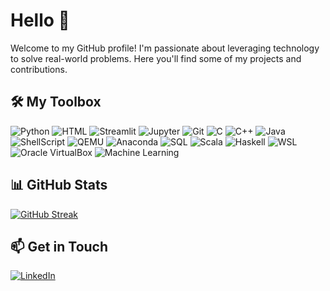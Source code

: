 # Hello 👋

Welcome to my GitHub profile! I'm passionate about leveraging technology to solve real-world problems. Here you'll find some of my projects and contributions.

## 🛠️ My Toolbox

![Python](https://img.shields.io/badge/-Python-3776AB?style=flat-square&logo=python&logoColor=white)
![HTML](https://img.shields.io/badge/-HTML-E34F26?style=flat-square&logo=html5&logoColor=white)
![Streamlit](https://img.shields.io/badge/-Streamlit-FF4B4B?style=flat-square&logo=streamlit&logoColor=white)
![Jupyter](https://img.shields.io/badge/-Jupyter-F37626?style=flat-square&logo=jupyter&logoColor=white)
![Git](https://img.shields.io/badge/-Git-F05032?style=flat-square&logo=git&logoColor=white)
![C](https://img.shields.io/badge/-C-A8B9CC?style=flat-square&logo=c&logoColor=white)
![C++](https://img.shields.io/badge/-C++-00599C?style=flat-square&logo=cplusplus&logoColor=white)
![Java](https://img.shields.io/badge/-Java-007396?style=flat-square&logo=java&logoColor=white)
![ShellScript](https://img.shields.io/badge/-ShellScript-4EAA25?style=flat-square&logo=gnu-bash&logoColor=white)
![QEMU](https://img.shields.io/badge/-QEMU-FF6600?style=flat-square&logo=qemu&logoColor=white)
![Anaconda](https://img.shields.io/badge/-Anaconda-44A833?style=flat-square&logo=anaconda&logoColor=white)
![SQL](https://img.shields.io/badge/-SQL-4479A1?style=flat-square&logo=postgresql&logoColor=white)
![Scala](https://img.shields.io/badge/-Scala-DC322F?style=flat-square&logo=scala&logoColor=white)
![Haskell](https://img.shields.io/badge/-Haskell-5D4F85?style=flat-square&logo=haskell&logoColor=white)
![WSL](https://img.shields.io/badge/-WSL-4D4D4D?style=flat-square&logo=linux&logoColor=white)
![Oracle VirtualBox](https://img.shields.io/badge/-Oracle_VirtualBox-183A61?style=flat-square&logo=virtualbox&logoColor=white)
![Machine Learning](https://img.shields.io/badge/-Machine_Learning-102230?style=flat-square&logo=tensorflow&logoColor=white)

## 📊 GitHub Stats

[![GitHub Streak](https://streak-stats.demolab.com/?user=AlphonsaJo)](https://git.io/streak-stats)


## 📫 Get in Touch

[![LinkedIn](https://img.shields.io/badge/LinkedIn-0077B5?style=flat-square&logo=linkedin&logoColor=white)]([https://www.linkedin.com/in/IdontWantToGiveMyLinkedin)
